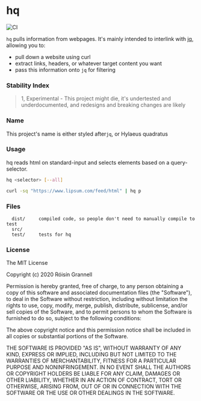 
# hq

![CI](https://github.com/rgrannell1/hq/workflows/CI/badge.svg)

`hq` pulls information from webpages. It's mainly intended to interlink with [jq](https://stedolan.github.io/jq), allowing you to:

- pull down a website using curl
- extract links, headers, or whatever target content you want
- pass this information onto `jq` for filtering

### Stability Index

> 1, Experimental - This project might die, it's undertested and underdocumented, and redesigns and breaking changes are likely

### Name

This project's name is either styled after`jq`, or Hylaeus quadratus

### Usage

hq reads html on standard-input and selects elements based on a query-selector.

```sh
hq <selector> [--all]
```

```sh
curl -sq "https://www.lipsum.com/feed/html" | hq p
```

### Files

```
  dist/     compiled code, so people don't need to manually compile to test
  src/
  test/     tests for hq
```

### License

The MIT License

Copyright (c) 2020 Róisín Grannell

Permission is hereby granted, free of charge, to any person obtaining a copy of this software and associated documentation files (the "Software"), to deal in the Software without restriction, including without limitation the rights to use, copy, modify, merge, publish, distribute, sublicense, and/or sell copies of the Software, and to permit persons to whom the Software is furnished to do so, subject to the following conditions:

The above copyright notice and this permission notice shall be included in all copies or substantial portions of the Software.

THE SOFTWARE IS PROVIDED "AS IS", WITHOUT WARRANTY OF ANY KIND, EXPRESS OR IMPLIED, INCLUDING BUT NOT LIMITED TO THE WARRANTIES OF MERCHANTABILITY, FITNESS FOR A PARTICULAR PURPOSE AND NONINFRINGEMENT. IN NO EVENT SHALL THE AUTHORS OR COPYRIGHT HOLDERS BE LIABLE FOR ANY CLAIM, DAMAGES OR OTHER LIABILITY, WHETHER IN AN ACTION OF CONTRACT, TORT OR OTHERWISE, ARISING FROM, OUT OF OR IN CONNECTION WITH THE SOFTWARE OR THE USE OR OTHER DEALINGS IN THE SOFTWARE.
